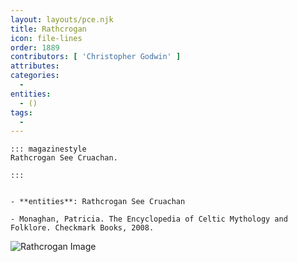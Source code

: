 ```yaml
---
layout: layouts/pce.njk
title: Rathcrogan
icon: file-lines
order: 1889
contributors: [ 'Christopher Godwin' ]
attributes:
categories:
  - 
entities:
  - ()
tags:
  - 
---
```

``` tab [group1:Info]
::: magazinestyle
Rathcrogan See Cruachan.

:::
```
``` tab [group1:Attributes]
```
``` tab [group1:Entities]
- **entities**: Rathcrogan See Cruachan
```
``` tab [group1:Sources]
- Monaghan, Patricia. The Encyclopedia of Celtic Mythology and Folklore. Checkmark Books, 2008.
```
![Rathcrogan Image](['https://upload.wikimedia.org/wikipedia/commons/f/fa/Rathcroghan_mound.jpg'])
